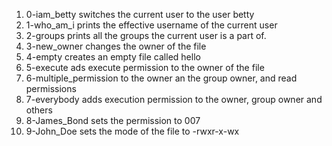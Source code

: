 1. 0-iam_betty switches the current user to the user betty
2. 1-who_am_i prints the effective username of the current user
3. 2-groups prints all the groups the current user is a part of.
4. 3-new_owner changes the owner of the file
5. 4-empty creates an empty file called hello
6. 5-execute ads execute permission to the owner of the file  
7. 6-multiple_permission to the owner an the group owner, and read permissions
8. 7-everybody adds execution permission to the owner, group owner and others
9. 8-James_Bond sets the permission to 007
10. 9-John_Doe sets the mode of the file to -rwxr-x-wx
